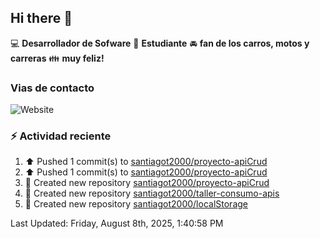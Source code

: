 ## Hi there 👋

:computer: **Desarrollador de Sofware**
:pencil: **Estudiante**
:oncoming_automobile: **fan de los carros, motos y carreras**
:family: **muy feliz!**

### Vias de contacto
![Website](https://img.shields.io/website?url=https%3A%2F%2Fgithub.com%2Fsantiagot2000)

### :zap: Actividad reciente
<!--RECENT_ACTIVITY:start-->
1. ⬆️ Pushed 1 commit(s) to [santiagot2000/proyecto-apiCrud](https://github.com/santiagot2000/proyecto-apiCrud)<br>
2. ⬆️ Pushed 1 commit(s) to [santiagot2000/proyecto-apiCrud](https://github.com/santiagot2000/proyecto-apiCrud)<br>
3. 📔 Created new repository [santiagot2000/proyecto-apiCrud](https://github.com/santiagot2000/proyecto-apiCrud)<br>
4. 📔 Created new repository [santiagot2000/taller-consumo-apis](https://github.com/santiagot2000/taller-consumo-apis)<br>
5. 📔 Created new repository [santiagot2000/localStorage](https://github.com/santiagot2000/localStorage)<br>
<!--RECENT_ACTIVITY:end-->
<!--RECENT_ACTIVITY:last_update-->
Last Updated: Friday, August 8th, 2025, 1:40:58 PM
<!--RECENT_ACTIVITY:last_update_end-->
